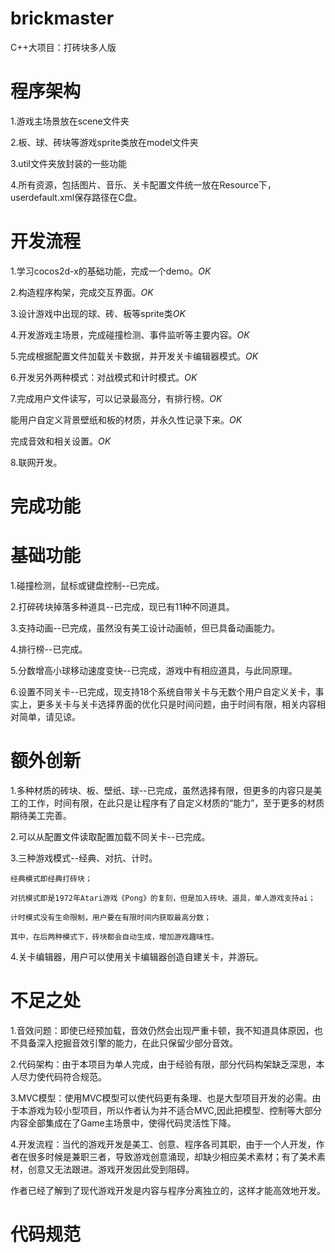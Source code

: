 # brickmaster
C++大项目：打砖块多人版
# 程序架构
1.游戏主场景放在scene文件夹

2.板、球、砖块等游戏sprite类放在model文件夹

3.util文件夹放封装的一些功能

4.所有资源，包括图片、音乐、关卡配置文件统一放在Resource下，userdefault.xml保存路径在C盘。

# 开发流程
1.学习cocos2d-x的基础功能，完成一个demo。*OK*

2.构造程序构架，完成交互界面。*OK*

3.设计游戏中出现的球、砖、板等sprite类*OK*

4.开发游戏主场景，完成碰撞检测、事件监听等主要内容。*OK*

5.完成根据配置文件加载关卡数据，并开发关卡编辑器模式。*OK*

6.开发另外两种模式：对战模式和计时模式。*OK*

7.完成用户文件读写，可以记录最高分，有排行榜。*OK*

  能用户自定义背景壁纸和板的材质，并永久性记录下来。*OK*
  
  完成音效和相关设置。*OK*
  
8.联网开发。

# 完成功能
  # 基础功能
  1.碰撞检测，鼠标或键盘控制--已完成。
  
  2.打碎砖块掉落多种道具--已完成，现已有11种不同道具。
  
  3.支持动画--已完成，虽然没有美工设计动画帧，但已具备动画能力。
  
  4.排行榜--已完成。
  
  5.分数增高小球移动速度变快--已完成，游戏中有相应道具，与此同原理。
  
  6.设置不同关卡--已完成，现支持18个系统自带关卡与无数个用户自定义关卡，事实上，更多关卡与关卡选择界面的优化只是时间问题，由于时间有限，相关内容相对简单，请见谅。
  
  # 额外创新
  1.多种材质的砖块、板、壁纸、球--已完成，虽然选择有限，但更多的内容只是美工的工作，时间有限，在此只是让程序有了自定义材质的“能力”，至于更多的材质期待美工完善。
  
  2.可以从配置文件读取配置加载不同关卡--已完成。
  
  3.三种游戏模式--经典、对抗、计时。
  
    经典模式即经典打砖块；
    
    对抗模式即是1972年Atari游戏《Pong》的复刻，但是加入砖块、道具，单人游戏支持ai；
    
    计时模式没有生命限制，用户要在有限时间内获取最高分数；
    
    其中，在后两种模式下，砖块都会自动生成，增加游戏趣味性。
    
  4.关卡编辑器，用户可以使用关卡编辑器创造自建关卡，并游玩。
  
# 不足之处
  1.音效问题：即使已经预加载，音效仍然会出现严重卡顿，我不知道具体原因，也不具备深入挖掘音效引擎的能力，在此只保留少部分音效。
  
  2.代码架构：由于本项目为单人完成，由于经验有限，部分代码构架缺乏深思，本人尽力使代码符合规范。
  
  3.MVC模型：使用MVC模型可以使代码更有条理、也是大型项目开发的必需。由于本游戏为较小型项目，所以作者认为并不适合MVC,因此把模型、控制等大部分内容全部集成在了Game主场景中，使得代码灵活性下降。
  
  4.开发流程：当代的游戏开发是美工、创意、程序各司其职，由于一个人开发，作者在很多时候是兼职三者，导致游戏创意涌现，却缺少相应美术素材；有了美术素材，创意又无法跟进。游戏开发因此受到阻碍。
  
  作者已经了解到了现代游戏开发是内容与程序分离独立的，这样才能高效地开发。
  
# 代码规范
